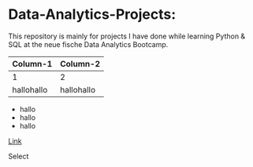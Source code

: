 # Data-Analytics-Projects:

This repository is mainly for projects I have done while learning Python & SQL at the neue fische Data Analytics Bootcamp.

|Column-1|Column-2|
|--------|--------|
|1|2|
|hallohallo|hallohallo|

+ hallo
+ hallo
+ hallo

[Link]()

Select 
